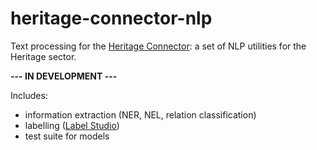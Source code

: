 # heritage-connector-nlp

Text processing for the [Heritage Connector](https://github.com/TheScienceMuseum/heritage-connector): a set of NLP utilities for the Heritage sector.

**--- IN DEVELOPMENT ---**

Includes:

- information extraction (NER, NEL, relation classification)
- labelling ([Label Studio](https://labelstud.io/))
- test suite for models
